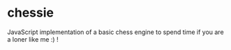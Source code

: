 # chessie

JavaScript implementation of a basic chess engine to spend time if you are a loner like me :) !
